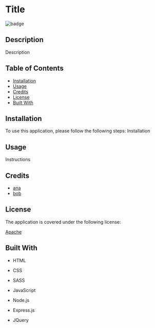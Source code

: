 # Title

  ![badge](https://img.shields.io/badge/license-Apache-blue)
    

## Description
  Description
  
## Table of Contents
  * [Installation](#installation)
* [Usage](#usage)
* [Credits](#credits)
* [License](#license)
* [Built With](#built-with)

## Installation
To use this application, please follow the following steps:  Installation


## Usage
Instructions
## Credits
* [ana](https://github.com/analuciarojas)
* [bob](https://github.com/bobmarley)

## License

  The application is covered under the following license:
  
  [Apache](https://choosealicense.com/licenses/Apache/)
    
    
## Built With
* HTML

* CSS

* SASS

* JavaScript

* Node.js

* Express.js

* JQuery



